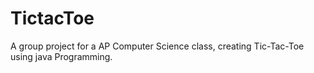 # TictacToe

A group project for a AP Computer Science class, creating Tic-Tac-Toe using java Programming. 
